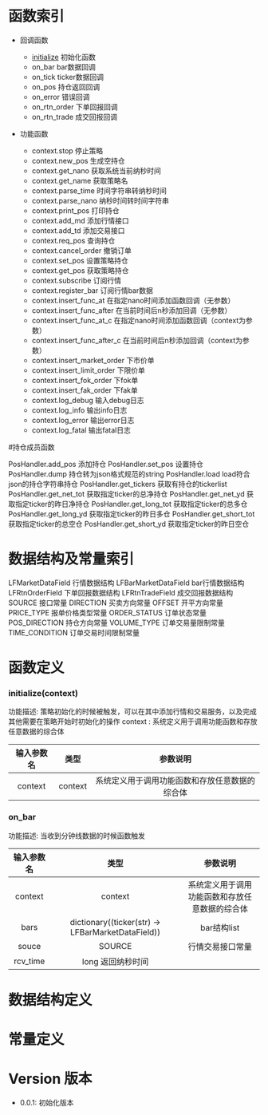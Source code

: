 函数索引
=======

* 回调函数

  * [initialize](#initialize)	              初始化函数 
  * on_bar	                  bar数据回调 
  * on_tick	                  ticker数据回调 
  * on_pos	                  持仓返回回调 
  * on_error	              错误回调 
  * on_rtn_order	          下单回报回调 
  * on_rtn_trade	          成交回报回调 
* 功能函数
  * context.stop	                停止策略
  * context.new_pos	                生成空持仓
  * context.get_nano	            获取系统当前纳秒时间
  * context.get_name	            获取策略名
  * context.parse_time	            时间字符串转纳秒时间
  * context.parse_nano	            纳秒时间转时间字符串
  * context.print_pos	            打印持仓
  * context.add_md	                添加行情接口
  * context.add_td	                添加交易接口
  * context.req_pos	                查询持仓
  * context.cancel_order	        撤销订单
  * context.set_pos	                设置策略持仓
  * context.get_pos	                获取策略持仓
  * context.subscribe	            订阅行情
  * context.register_bar	        订阅行情bar数据
  * context.insert_func_at	        在指定nano时间添加函数回调（无参数）
  * context.insert_func_after    	在当前时间后n秒添加回调（无参数）
  * context.insert_func_at_c	    在指定nano时间添加函数回调（context为参数）
  * context.insert_func_after_c	    在当前时间后n秒添加回调（context为参数）
  * context.insert_market_order	    下市价单
  * context.insert_limit_order	    下限价单
  * context.insert_fok_order	    下fok单
  * context.insert_fak_order    	下fak单
  * context.log_debug	            输入debug日志
  * context.log_info	            输出info日志
  * context.log_error	            输出error日志
  * context.log_fatal	            输出fatal日志

#持仓成员函数

PosHandler.add_pos	            添加持仓
PosHandler.set_pos	            设置持仓
PosHandler.dump	                持仓转为json格式规范的string
PosHandler.load	                load符合json的持仓字符串持仓
PosHandler.get_tickers	        获取有持仓的tickerlist
PosHandler.get_net_tot	        获取指定ticker的总净持仓
PosHandler.get_net_yd	        获取指定ticker的昨日净持仓
PosHandler.get_long_tot	        获取指定ticker的总多仓
PosHandler.get_long_yd	        获取指定ticker的昨日多仓
PosHandler.get_short_tot	    获取指定ticker的总空仓
PosHandler.get_short_yd	        获取指定ticker的昨日空仓

数据结构及常量索引
===============

LFMarketDataField	            行情数据结构
LFBarMarketDataField	        bar行情数据结构
LFRtnOrderField	                下单回报数据结构
LFRtnTradeField	                成交回报数据结构
SOURCE	                        接口常量
DIRECTION	                    买卖方向常量
OFFSET	                        开平方向常量
PRICE_TYPE	                    报单价格类型常量
ORDER_STATUS	                订单状态常量
POS_DIRECTION	                持仓方向常量
VOLUME_TYPE	                    订单交易量限制常量
TIME_CONDITION	                订单交易时间限制常量

函数定义
=======

<h3 id="initialize">initialize(context)</h3>
功能描述: 策略初始化的时候被触发，可以在其中添加行情和交易服务，以及完成其他需要在策略开始时初始化的操作   
context : 系统定义用于调用功能函数和存放任意数据的综合体

| 输入参数名 | 类型	| 参数说明 |
| :--------: | :-----------: | :-----------: |
| context | context | 系统定义用于调用功能函数和存放任意数据的综合体 |

<h3 id="on_bar">on_bar</h3>
功能描述: 当收到分钟线数据的时候函数触发

| 输入参数名 | 类型 | 参数说明 |
| :--------: | :-----------: | :-----------: |
| context | context | 系统定义用于调用功能函数和存放任意数据的综合体 |
| bars | dictionary((ticker(str) -> LFBarMarketDataField)) | bar结构list |
| souce | SOURCE | 行情交易接口常量 |
| rcv_time | long	返回纳秒时间 |


数据结构定义
==========

常量定义
=======


Version 版本
=============

* 0.0.1:
    初始化版本